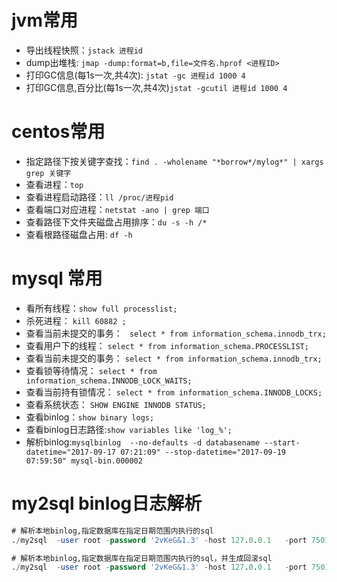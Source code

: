 # jvm常用
- 导出线程快照：`jstack 进程id`
- dump出堆栈: `jmap -dump:format=b,file=文件名.hprof <进程ID>`
- 打印GC信息(每1s一次,共4次): `jstat -gc 进程id 1000 4`
- 打印GC信息,百分比(每1s一次,共4次)`jstat -gcutil 进程id 1000 4`


# centos常用
- 指定路径下按关键字查找：`find . -wholename "*borrow*/mylog*" | xargs grep 关键字 `
- 查看进程：`top`
- 查看进程启动路径：`ll /proc/进程pid`
- 查看端口对应进程：`netstat -ano | grep 端口`
- 查看路径下文件夹磁盘占用排序：`du -s -h /*`
- 查看根路径磁盘占用: `df -h`


# mysql 常用

- 看所有线程：`show full processlist;`
- 杀死进程： `kill 60882 ;`
- 查看当前未提交的事务： ` select * from information_schema.innodb_trx;`
- 查看用户下的线程： `select * from information_schema.PROCESSLIST;`
- 查看当前未提交的事务： `select * from information_schema.innodb_trx;`
- 查看锁等待情况： `select * from information_schema.INNODB_LOCK_WAITS;`
- 查看当前持有锁情况： `select * from information_schema.INNODB_LOCKS;`
- 查看系统状态： `SHOW ENGINE INNODB STATUS;`
- 查看binlog：`show binary logs;`
- 查看binlog日志路径:`show variables like 'log_%';`
- 解析binlog:`mysqlbinlog  --no-defaults -d databasename --start-datetime="2017-09-17 07:21:09" --stop-datetime="2017-09-19 07:59:50" mysql-bin.000002`

# my2sql binlog日志解析
```sql
# 解析本地binlog,指定数据库在指定日期范围内执行的sql
./my2sql  -user root -password '2vKeG&1.3' -host 127.0.0.1   -port 7501 -databases db_transfer -mode file -local-binlog-file ./binlog.000009  -start-datetime "2023-08-04 09:20:00" -stop-datetime "2023-08-04 09:50:00" -start-file binlog.000009 -work-type 2sql -output-dir ./tmpdir

# 解析本地binlog,指定数据库在指定日期范围内执行的sql，并生成回滚sql
./my2sql  -user root -password '2vKeG&1.3' -host 127.0.0.1   -port 7501 -databases db_transfer -mode file -local-binlog-file ./binlog.000009  -start-datetime "2023-08-04 09:20:00" -stop-datetime "2023-08-04 09:50:00" -start-file binlog.000009 -work-type rollback -output-dir ./tmpdir
```
